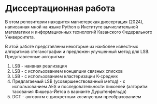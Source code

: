 # Диссертационная работа
В этом репозитории находится магистерская диссертация (2024), написанная мной на языке Python в Институте вычислительной математики и информационных технологий Казанского Федерального Университета.

В этой работе представлены некоторые из наиболее известных алгоритмов стеганографии и предложен улучшенный метод для LSB. Представленные алгоритмы:
1. LSB - наивная реализация
2. LSB - с использованием концепции связных списков
3. LSB - с использованием кластеризации K-средних
4. Предлагаемый LSB (усовершенствованный метод) - с использованием AES и последовательности пикселей (алгоритм тасования Фишера-Йетса в варианте Дурштенфельда)
5. DCT - алгоритм с дискретным косинусным преобразованием



